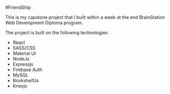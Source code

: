 #FriendShip
<div>
<p>This is my capstone project that I built within a week at the end BrainStation Web Development Diploma program.</p>
<p>The project is built on the following technologies</p>
<ul>
<li>React</li>
<li>SASS/CSS</li>
<li>Material UI</li>
<li>NodeJs</li>
<li>Expressjs</li>
<li>Firebase Auth</li>
<li>MySQL</li>
<li>BookshelfJs</li>
<li>Knexjs</li>
</ul>
</div>


